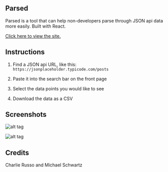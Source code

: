 ## Parsed

Parsed is a tool that can help non-developers parse through JSON api data more easily. Built with React.

[Click here to view the site.](https://parsedapp.herokuapp.com/home)

## Instructions

1. Find a JSON api URL, like this: `https://jsonplaceholder.typicode.com/posts`

2. Paste it into the search bar on the front page

3. Select the data points you would like to see

4. Download the data as a CSV

## Screenshots

![alt tag](https://i.imgur.com/2OUaSqf.png)

![alt tag](https://i.imgur.com/rBS84Iz.png)

## Credits

Charlie Russo and Michael Schwartz

